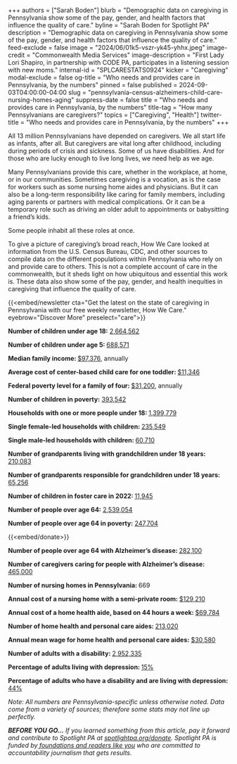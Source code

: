 +++
authors = ["Sarah Boden"]
blurb = "Demographic data on caregiving in Pennsylvania show some of the pay, gender, and health factors that influence the quality of care."
byline = "Sarah Boden for Spotlight PA"
description = "Demographic data on caregiving in Pennsylvania show some of the pay, gender, and health factors that influence the quality of care."
feed-exclude = false
image = "2024/06/01k5-vszr-yk45-yhhx.jpeg"
image-credit = "Commonwealth Media Services"
image-description = "First Lady Lori Shapiro, in partnership with CODE PA, participates in a listening session with new moms."
internal-id = "SPLCARESTATS0924"
kicker = "Caregiving"
modal-exclude = false
og-title = "Who needs and provides care in Pennsylvania, by the numbers"
pinned = false
published = 2024-09-03T04:00:00-04:00
slug = "pennsylvania-census-alzheimers-child-care-nursing-homes-aging"
suppress-date = false
title = "Who needs and provides care in Pennsylvania, by the numbers"
title-tag = "How many Pennsylvanians are caregivers?"
topics = ["Caregiving", "Health"]
twitter-title = "Who needs and provides care in Pennsylvania, by the numbers"
+++

All 13 million Pennsylvanians have depended on caregivers. We all start life as infants, after all. But caregivers are vital long after childhood, including during periods of crisis and sickness. Some of us have disabilities. And for those who are lucky enough to live long lives, we need help as we age.

Many Pennsylvanians provide this care, whether in the workplace, at home, or in our communities. Sometimes caregiving is a vocation, as is the case for workers such as some nursing home aides and physicians. But it can also be a long-term responsibility like caring for family members, including aging parents or partners with medical complications. Or it can be a temporary role such as driving an older adult to appointments or babysitting a friend’s kids.

Some people inhabit all these roles at once.

To give a picture of caregiving’s broad reach, How We Care looked at information from the U.S. Census Bureau, CDC, and other sources to compile data on the different populations within Pennsylvania who rely on and provide care to others. This is not a complete account of care in the commonwealth, but it sheds light on how ubiquitous and essential this work is. These data also show some of the pay, gender, and health inequities in caregiving that influence the quality of care.

{{<embed/newsletter cta="Get the latest on the state of caregiving in Pennsylvania with our free weekly newsletter, How We Care." eyebrow="Discover More" preselect="care">}}

<strong>Number of children under age 18:</strong> <a href="https://data.census.gov/table/ACSST5Y2022.S0101?g=040XX00US42&amp;tid=ACSST5Y2022.S0101">2,664,562</a>

<strong>Number of children under age 5: </strong><a href="https://data.census.gov/table/ACSST5Y2022.S0101?g=040XX00US42&amp;tid=ACSST5Y2022.S0101">688,571</a>

<strong>Median family income: </strong><a href="https://data.census.gov/table/ACSST1Y2022.S0901?q=Pennsylvania%20parent&amp;t=Families%20and%20Living%20Arrangements">$97,376</a>, annually

<strong>Average cost of center-based child care for one toddler: </strong><a href="https://web.archive.org/20230614125523/https://assets.aecf.org/m/resourcedoc/aecf-2023kidscountdatabook-2023.pdf">$11,346</a>

<strong>Federal poverty level for a family of four: </strong><a href="https://web.archive.org/20240206230601/https://aspe.hhs.gov/sites/default/files/documents/7240229f28375f54435c5b83a3764cd1/detailed-guidelines-2024.pdf">$31,200</a>, annually

<strong>Number of children in poverty:</strong> <a href="https://censusreporter.org/profiles/04000US42-pennsylvania/">393,542</a>

<strong>Households with one or more people under 18: </strong><a href="https://data.census.gov/table?q=parent%20pennsylvania&amp;g=040XX00US42">1,399,779</a>

<strong>Single female-led households with children: </strong><a href="https://data.census.gov/table?q=parent%20pennsylvania&amp;g=040XX00US42">235,549</a>

<strong>Single male-led households with children: </strong><a href="https://data.census.gov/table?q=parent%20pennsylvania&amp;g=040XX00US42">60,710</a><strong></strong>

<strong>Number of grandparents living with grandchildren under 18 years:</strong> <a href="https://data.census.gov/table?q=parent%20pennsylvania&amp;g=040XX00US42">210,083</a>

<strong>Number of grandparents responsible for grandchildren under 18 years:</strong> <a href="https://data.census.gov/table?q=parent%20pennsylvania&amp;g=040XX00US42">65,256</a>

<strong>Number of children in foster care in 2022: </strong><a href="https://online.flippingbook.com/view/329394404/6/">11,945</a><strong></strong>

<strong>Number of people over age 64:</strong> <a href="https://data.census.gov/table/ACSST1Y2022.S0101?q=pennsylvania%20age&amp;g=040XX00US42">2,539,054</a>

<strong>Number of people over age 64 in poverty:</strong> <a href="https://censusreporter.org/profiles/04000US42-pennsylvania/">247,704</a>

{{<embed/donate>}}

<strong>Number of people over age 64 with Alzheimer’s disease: </strong><a href="https://web.archive.org/20240903165618/https://www.alz.org/media/Documents/pennsylvania-alzheimers-facts-figures-2024.pdf">282,100</a>

<strong>Number of caregivers caring for people with Alzheimer’s disease: </strong><a href="https://web.archive.org/20240903165618/https://www.alz.org/media/Documents/pennsylvania-alzheimers-facts-figures-2024.pdf">465,000</a>

<strong>Number of nursing homes in Pennsylvania: </strong>669

<strong>Annual cost of a nursing home with a semi-private room: </strong><a href="https://www.genworth.com/aging-and-you/finances/cost-of-care">$129,210</a>

<strong>Annual cost of a home health aide, based on 44 hours a week: </strong><a href="https://www.genworth.com/aging-and-you/finances/cost-of-care">$69,784</a>

<strong>Number of home health and personal care aides: </strong><a href="https://www.bls.gov/oes/current/oes_pa.htm">213,020</a><strong></strong>

<strong>Annual mean wage for home health and personal care aides:</strong> <a href="https://www.bls.gov/oes/current/oes_pa.htm">$30,580</a><strong></strong>

<strong>Number of adults with a disability: </strong><a href="https://web.archive.org/20240420161036/https://www.cdc.gov/ncbddd/disabilityandhealth/impacts/pennsylvania.html">2,952,335</a>

<strong>Percentage of adults living with depression: </strong><a href="https://web.archive.org/20240420161036/https://www.cdc.gov/ncbddd/disabilityandhealth/impacts/pennsylvania.html">15%</a>

<strong>Percentage of adults who have a disability and are living with depression: </strong><a href="https://web.archive.org/20240420161036/https://www.cdc.gov/ncbddd/disabilityandhealth/impacts/pennsylvania.html">44%</a><strong></strong>

<em>Note: All numbers are Pennsylvania-specific unless otherwise noted. Data come from a variety of sources; therefore some stats may not line up perfectly.</em><strong></strong>

<strong><em>BEFORE YOU GO…</em></strong><em> If you learned something from this article, pay it forward and contribute to Spotlight PA at </em><a href="http://spotlightpa.org/donate"><em>spotlightpa.org/donate</em></a><em>. Spotlight PA is funded by</em><a href="https://www.spotlightpa.org/support"><em> foundations and readers like you</em></a><em> who are committed to accountability journalism that gets results.</em>

